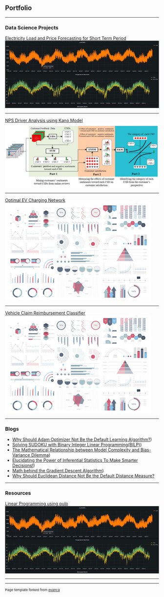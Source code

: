 ## Portfolio

---

### Data Science Projects 

[Electricity Load and Price Forecasting for Short Term Period](/sample_page)
<img src="images/pf.JPG?raw=true"/>

---
[NPS Driver Analysis using Kano Model](/pdf/sample_presentation.pdf)
<img src="images/nps.JPG?raw=true"/>

---
[Optimal EV Charging Network](http://example.com/)
<img src="images/dummy_thumbnail.jpg?raw=true"/>

---
[Vehicle Claim Reimbursement Classifier](http://example.com/)
<img src="images/dummy_thumbnail.jpg?raw=true"/>

---

### Blogs

- [Why Should Adam Optimizer Not Be the Default Learning Algorithm?](https://pub.towardsai.net/why-adam-optimizer-should-not-be-the-default-learning-algorithm-a2b8d019eaa0))
- [Solving SUDOKU with Binary Integer Linear Programming(BILP)](https://pub.towardsai.net/solving-sudoku-with-binary-integer-linear-programming-bilp-b30c194a9266))
- [The Mathematical Relationship between Model Complexity and Bias-Variance Dilemma](https://pub.towardsai.net/the-mathematical-relationship-between-model-complexity-and-bias-variance-dilemma-c2c713dbe495))
- [Elucidating the Power of Inferential Statistics To Make Smarter Decisions!](https://pub.towardsai.net/elucidating-the-power-of-inferential-statistics-to-make-smarter-decisions-6e8d4b0643ef))
- [Math behind the Gradient Descent Algorithm](https://harjot-dadhwal.medium.com/math-behind-the-gradient-descent-algorithm-8d6137d92e9))
- [Why Should Euclidean Distance Not Be the Default Distance Measure?](https://pub.towardsai.net/why-should-euclidean-distance-not-be-the-default-distance-measure-e55d72bd16e2)

---

### Resources

[Linear Programming using pulp](/sample_page)
<img src="images/pf.JPG?raw=true"/>

---


---
<p style="font-size:11px">Page template forked from <a href="https://github.com/evanca/quick-portfolio">evanca</a></p>
<!-- Remove above link if you don't want to attibute -->
